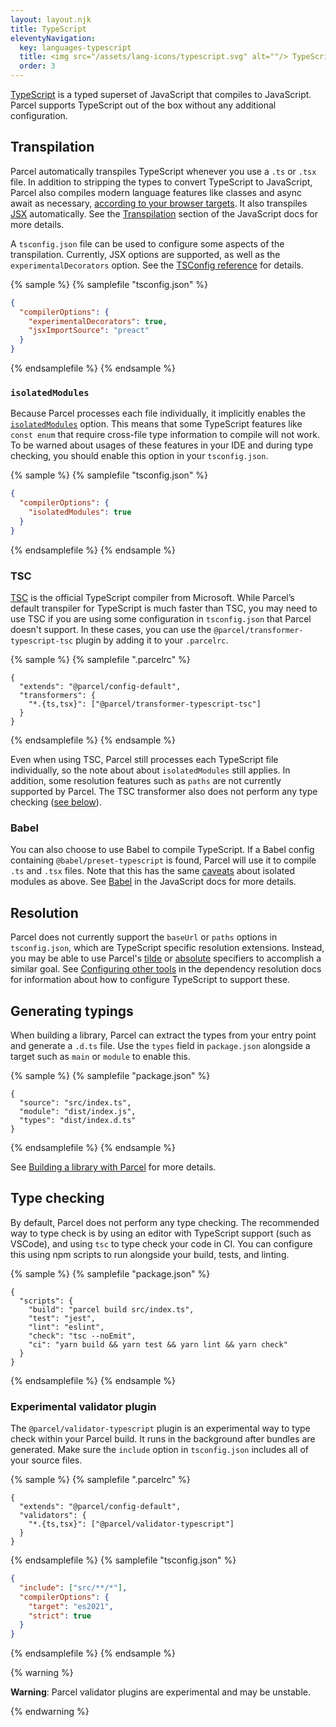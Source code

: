 ```yaml
---
layout: layout.njk
title: TypeScript
eleventyNavigation:
  key: languages-typescript
  title: <img src="/assets/lang-icons/typescript.svg" alt=""/> TypeScript
  order: 3
---
```


[TypeScript](https://www.typescriptlang.org/) is a typed superset of JavaScript that compiles to JavaScript. Parcel supports TypeScript out of the box without any additional configuration.

## Transpilation

Parcel automatically transpiles TypeScript whenever you use a `.ts` or `.tsx` file. In addition to stripping the types to convert TypeScript to JavaScript, Parcel also compiles modern language features like classes and async await as necessary, [according to your browser targets](/languages/javascript/#browser-compatibility). It also transpiles [JSX](/languages/javascript/#jsx) automatically. See the [Transpilation](/languages/javascript/#transpilation) section of the JavaScript docs for more details.

A `tsconfig.json` file can be used to configure some aspects of the transpilation. Currently, JSX options are supported, as well as the `experimentalDecorators` option. See the [TSConfig reference](https://www.typescriptlang.org/tsconfig) for details.

{% sample %}
{% samplefile "tsconfig.json" %}

```json
{
  "compilerOptions": {
    "experimentalDecorators": true,
    "jsxImportSource": "preact"
  }
}
```

{% endsamplefile %}
{% endsample %}

### `isolatedModules`

Because Parcel processes each file individually, it implicitly enables the [`isolatedModules`](https://www.typescriptlang.org/tsconfig#isolatedModules) option. This means that some TypeScript features like `const enum` that require cross-file type information to compile will not work. To be warned about usages of these features in your IDE and during type checking, you should enable this option in your `tsconfig.json`.

{% sample %}
{% samplefile "tsconfig.json" %}

```json
{
  "compilerOptions": {
    "isolatedModules": true
  }
}
```

{% endsamplefile %}
{% endsample %}

### TSC

[TSC](https://www.typescriptlang.org/docs/handbook/compiler-options.html) is the official TypeScript compiler from Microsoft. While Parcel’s default transpiler for TypeScript is much faster than TSC, you may need to use TSC if you are using some configuration in `tsconfig.json` that Parcel doesn't support. In these cases, you can use the `@parcel/transformer-typescript-tsc` plugin by adding it to your `.parcelrc`.

{% sample %}
{% samplefile ".parcelrc" %}

```json/3
{
  "extends": "@parcel/config-default",
  "transformers": {
    "*.{ts,tsx}": ["@parcel/transformer-typescript-tsc"]
  }
}
```

{% endsamplefile %}
{% endsample %}

Even when using TSC, Parcel still processes each TypeScript file individually, so the note about about `isolatedModules` still applies. In addition, some resolution features such as `paths` are not currently supported by Parcel. The TSC transformer also does not perform any type checking ([see below](#type-checking)).

### Babel

You can also choose to use Babel to compile TypeScript. If a Babel config containing `@babel/preset-typescript` is found, Parcel will use it to compile `.ts` and `.tsx` files. Note that this has the same [caveats](https://babeljs.io/docs/en/babel-plugin-transform-typescript#caveats) about isolated modules as above. See [Babel](/languages/javascript/#babel) in the JavaScript docs for more details.

## Resolution

Parcel does not currently support the `baseUrl` or `paths` options in `tsconfig.json`, which are TypeScript specific resolution extensions. Instead, you may be able to use Parcel's [tilde](/features/dependency-resolution/#tilde-specifiers) or [absolute](/features/dependency-resolution/#absolute-specifiers) specifiers to accomplish a similar goal. See [Configuring other tools](/features/dependency-resolution/#configuring-other-tools) in the dependency resolution docs for information about how to configure TypeScript to support these.

## Generating typings

When building a library, Parcel can extract the types from your entry point and generate a `.d.ts` file. Use the `types` field in `package.json` alongside a target such as `main` or `module` to enable this.

{% sample %}
{% samplefile "package.json" %}

```json/3
{
  "source": "src/index.ts",
  "module": "dist/index.js",
  "types": "dist/index.d.ts"
}
```

{% endsamplefile %}
{% endsample %}

See [Building a library with Parcel](/getting-started/library/) for more details.

## Type checking

By default, Parcel does not perform any type checking. The recommended way to type check is by using an editor with TypeScript support (such as VSCode), and using `tsc` to type check your code in CI. You can configure this using npm scripts to run alongside your build, tests, and linting.

{% sample %}
{% samplefile "package.json" %}

```json/5
{
  "scripts": {
    "build": "parcel build src/index.ts",
    "test": "jest",
    "lint": "eslint",
    "check": "tsc --noEmit",
    "ci": "yarn build && yarn test && yarn lint && yarn check"
  }
}
```

{% endsamplefile %}
{% endsample %}

### Experimental validator plugin

The `@parcel/validator-typescript` plugin is an experimental way to type check within your Parcel build. It runs in the background after bundles are generated. Make sure the `include` option in `tsconfig.json` includes all of your source files.

{% sample %}
{% samplefile ".parcelrc" %}

```json/3
{
  "extends": "@parcel/config-default",
  "validators": {
    "*.{ts,tsx}": ["@parcel/validator-typescript"]
  }
}
```

{% endsamplefile %}
{% samplefile "tsconfig.json" %}

```json
{
  "include": ["src/**/*"],
  "compilerOptions": {
    "target": "es2021",
    "strict": true  
  }
}
```

{% endsamplefile %}
{% endsample %}

{% warning %}

**Warning**: Parcel validator plugins are experimental and may be unstable.

{% endwarning %}
